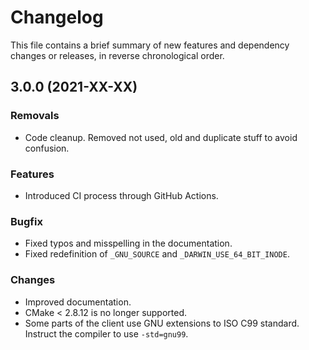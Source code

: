# Changelog

This file contains a brief summary of new features and dependency changes or
releases, in reverse chronological order.

## 3.0.0 (2021-XX-XX)

### Removals

* Code cleanup. Removed not used, old and duplicate stuff to avoid confusion.

### Features

* Introduced CI process through GitHub Actions.

### Bugfix

* Fixed typos and misspelling in the documentation.
* Fixed redefinition of `_GNU_SOURCE` and `_DARWIN_USE_64_BIT_INODE`.

### Changes

* Improved documentation.
* CMake < 2.8.12 is no longer supported.
* Some parts of the client use GNU extensions to ISO C99 standard.
  Instruct the compiler to use `-std=gnu99`.
